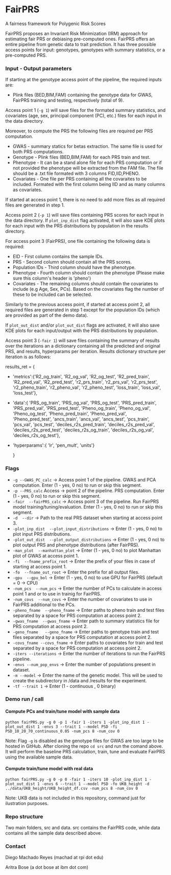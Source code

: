 # FairPRS
A fairness framework for Polygenic Risk Scores

FairPRS proposes an Invariant Risk Minimization (IRM) approach for estimating fair PRS or debiasing pre-computed ones.
FairPRS offers an entire pipeline from genetic data to trait prediction. It has three possible access points for input: genotypes, genotypes with summary statistics, or a pre-computed PRS.

### Input - Output parameters
  
If starting at the genotype access point of the pipeline, the required inputs are:
- Plink files (BED,BIM,FAM) containing the genotype data for GWAS, FairPRS training and testing, respectively (total of 9).

Access point 1 (`-g 1`) will save files for the formated summary statistics, and covariates (age, sex, principal component (PC), etc.) files for each input in the data directory.


Moreover, to compute the PRS the following files are required per PRS computation.
- GWAS - summary statics for betas extraction. The same file is used for both PRS computations.
- Genotype - Plink files (BED,BIM,FAM) for each PRS train and test.
- Phenotype - It can be a stand alone file for each PRS computation or if not provided the phenotype will be extracted from the FAM file. The file should be a .txt file formated with 3 columns FID,IID,PHENO.
- Covariates - One file per PRS containing all the covaraites to be included. Formated with the first column being IID and as many columns as covariates.

If started at access point 1, there is no need to add more files as all required files are generated in step 1.

Access point 2 (`-p 1`) will save files containing PRS scores for each input in the data directory.
If `plot_inp_dist` flag activated, it will also save KDE plots for each input with the PRS distributions by population in the results directory.

For access point 3 (FairPRS), one file containing the following data is required:
- EID - First column contains the sample IDs.
- PRS - Second column should contain all the PRS scores.
- Population IDs - Third column should have the phenotype.
- Phenotype - Fourth column should contain the phenotype (Please make sure this column's header is 'pheno')
- Covariates - The remaining columns should contain the covariates to include (e.g Age, Sex, PCs). Based on the covariates flag the number of these to be included can be selected.

Similarly to the previous access point, if started at access point 2, all required files are generated in step 1 except for the population IDs (which are provided as part of the demo data).

If `plot_out_dist` and/or `plot_out_dist` flags are activated, it will also save KDE plots for each input/output with the PRS distributions by population.

Access point 3 (`-fair 1`) will save files containing the summary of results over the iterations an a dictionary containing all the predicted and original PRS, and results, hyperparams per iteration. Results dictionary structure per iteration is as follows:

results_ret = {
- 'metrics':{'R2_og_train', 'R2_og_val', 'R2_og_test', 'R2_pred_train', 'R2_pred_val', 'R2_pred_test', 'r2_prs_train', 'r2_prs_val', 'r2_prs_test', 'r2_pheno_train', 'r2_pheno_val', 'r2_pheno_test', 'loss_train', 'loss_val', 'loss_test'},
- 'data':{ 'PRS_og_train', 'PRS_og_val', 'PRS_og_test', 'PRS_pred_train', 'PRS_pred_val', 'PRS_pred_test', 'Pheno_og_train', 'Pheno_og_val', 'Pheno_og_test', 'Pheno_pred_train', 'Pheno_pred_val', 'Pheno_pred_test', 'ancs_train', 'ancs_val', 'ancs_test', 'pcs_train', 'pcs_val', 'pcs_test', 'deciles_r2s_pred_train',  'deciles_r2s_pred_val', 'deciles_r2s_pred_test', 'deciles_r2s_og_train', 'deciles_r2s_og_val', 'deciles_r2s_og_test'},
- 'hyperparams':{
          'lr', 'pen_mult', 'units'}
      
  }


### Flags
- `-g --GWAS_PC_calc` -> Access point 1 of the pipeline. GWAS and PCA computation. Enter (1 - yes, 0 no) to run or skip this segment.
- `-p --PRS_calc` Access -> point 2 of the pipeline. PRS computation. Enter (1 - yes, 0 no) to run or skip this segment.
- `-fair  --fairPRS_calc` -> Access point 3 of the pipeline. Run FairPRS model training/tuning/evaluation. Enter (1 - yes, 0 no) to run or skip this segment.
- `-d  --dir` -> Path to the real PRS dataset when starting at access point 3.
- `-plot_inp_dist  --plot_input_distributions` -> Enter (1 - yes, 0 no) to plot input PRS distributions.
- `-plot_out_dist  --plot_output_distributions` -> Enter (1 - yes, 0 no) to plot output PRS and phenotype distributions (after FairPRS).
- `-man_plot  --manhattan_plot` -> Enter (1 - yes, 0 no) to plot Manhattan plot of GWAS at access point 1.
- `-fi  --fname_prefix_root` -> Enter the prefix of your files in case of starting at access point 1.
- `-fo  --fname_out_root` -> Enter the prefix for all output files.
- `-gpu  --gpu_bol` ->  Enter (1 - yes, 0 no) to use GPU for FairPRS (default = 0 -> CPU)
- `-num_pcs  --num_pcs` -> Enter the number of PCs to calculate in access point 1 and or to use in trainig for FairPRS.
- `-num_covs  --num_covs` -> Enter the number of covariates to use in FairPRS additional to the PCs.
- `-pheno_fname  --pheno_fname` -> Enter paths to pheno train and test files separated by a space for PRS computation at access point 2.
- `-gwas_fname  --gwas_fname` -> Enter path to summary statistics file for PRS computation at access point 2.
- `-geno_fname   --geno_fname` -> Enter paths to genotype train and test files separated by a space for PRS computation at access point 2.
- `-covs_fname --covs_fname` -> Enter paths to covariates for train and test separated by a space for PRS computation at access point 2.
- `-iters --iterations` -> Enter the number of iterations to run the FairPRS pipeline.
- `-envs --num_pop_envs` -> Enter the number of populations present in dataset. 
- `-m --model` -> Enter the name of the genetic model. This will be used to create the subdirectory in /data and /results for the experiment.
- `-tf --trait 1` -> Enter (1 - continuous , 0 binary)



### Demo run / call
#### Compute PCs and train/tune model with sample data
```
python fairPRS.py -g 0 -p 1 -fair 1 -iters 1 -plot_inp_dist 1 -plot_out_dist 1 -envs 3 --trait 1 --model PSD -fi PSD_10_20_70_continuous_0.05 -num_pcs 8 -num_cov 0
```
Note: Flag `-g` is disabled as the genotype files for GWAS are too large to be hosted in GitHub.
After cloning the repo `cd src` and run the comand above. It will perform the baseline PRS calculation, train, tune and evaluate FairPRS using the available sample data.
#### Compute train/tune model with real data
```
python fairPRS.py -g 0 -p 0 -fair 1 -iters 10 -plot_inp_dist 1 -plot_out_dist 1 -envs 6 --trait 1 --model PSD -fo UKB_height -d ../data/UKB_height/UKB_height_df.csv -num_pcs 8 -num_cov 0
```
Note: UKB data is not included in this repository, command just for ilustration purposes.

### Repo structure
Two main folders, src and data. src contains the FairPRS code, while data contains all the sample data described above.

### Contact
Diego Machado Reyes (machad at rpi dot edu) 

Aritra Bose (a dot bose at ibm dot com)
